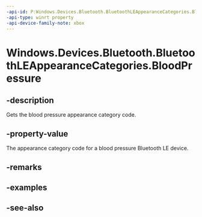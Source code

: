 ```yaml
---
-api-id: P:Windows.Devices.Bluetooth.BluetoothLEAppearanceCategories.BloodPressure
-api-type: winrt property
-api-device-family-note: xbox
---
```


<!-- Property syntax
public ushort BloodPressure { get; }
-->

# Windows.Devices.Bluetooth.BluetoothLEAppearanceCategories.BloodPressure

## -description
Gets the blood pressure appearance category code.

## -property-value
The appearance category code for a blood pressure Bluetooth LE device.

## -remarks

## -examples

## -see-also
